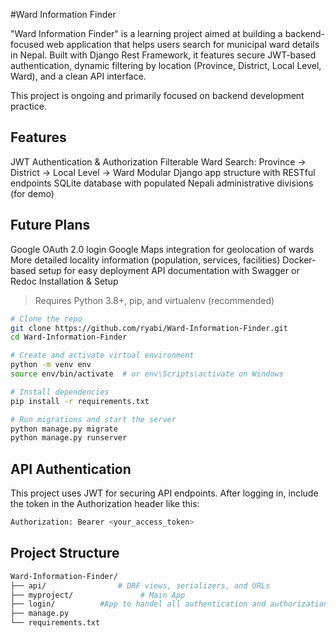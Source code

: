 #Ward Information Finder

"Ward Information Finder" is a learning project aimed at building a backend-focused web application that helps users search for municipal ward details in Nepal. Built with Django Rest Framework, it features secure JWT-based authentication, dynamic filtering by location (Province, District, Local Level, Ward), and a clean API interface.

This project is ongoing and primarily focused on backend development practice.

## Features

JWT Authentication & Authorization
Filterable Ward Search:
   Province → District → Local Level → Ward
Modular Django app structure with RESTful endpoints
SQLite database with populated Nepali administrative divisions (for demo)

## Future Plans

Google OAuth 2.0 login
Google Maps integration for geolocation of wards
More detailed locality information (population, services, facilities)
Docker-based setup for easy deployment
API documentation with Swagger or Redoc
 Installation & Setup

> Requires Python 3.8+, pip, and virtualenv (recommended)

```bash
# Clone the repo
git clone https://github.com/ryabi/Ward-Information-Finder.git
cd Ward-Information-Finder

# Create and activate virtual environment
python -m venv env
source env/bin/activate  # or env\Scripts\activate on Windows

# Install dependencies
pip install -r requirements.txt

# Run migrations and start the server
python manage.py migrate
python manage.py runserver
```

## API Authentication
This project uses JWT for securing API endpoints. After logging in, include the token in the Authorization header like this:
```bash
Authorization: Bearer <your_access_token>
```
## Project Structure
```bash
Ward-Information-Finder/
├── api/                # DRF views, serializers, and URLs
├── myproject/               # Main App
├── login/          #App to handel all authentication and authorization
├── manage.py
└── requirements.txt


